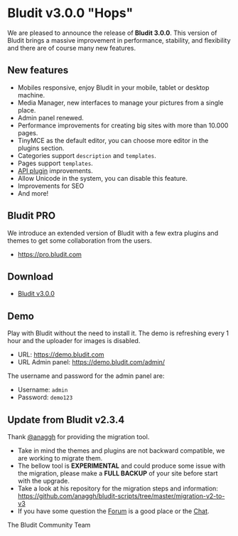 # Bludit v3.0.0 "Hops"
<!-- Date: 2018-09-21 08:00:00 -->
<!-- coverImage: https://source.unsplash.com/0376tfLb89c/1600x900 -->

We are pleased to announce the release of **Bludit 3.0.0**. This version of Bludit brings a massive improvement in performance, stability, and flexibility and there are of course many new features.

## New features

- Mobiles responsive, enjoy Bludit in your mobile, tablet or desktop machine.
- Media Manager, new interfaces to manage your pictures from a single place.
- Admin panel renewed.
- Performance improvements for creating big sites with more than 10.000 pages.
- TinyMCE as the default editor, you can choose more editor in the plugins section.
- Categories support `description` and `templates`.
- Pages support `templates`.
- [API plugin](https://docs.bludit.com/en/api/introduction) improvements.
- Allow Unicode in the system, you can disable this feature.
- Improvements for SEO
- And more!

<!-- pagebreak -->

## Bludit PRO
We introduce an extended version of Bludit with a few extra plugins and themes to get some collaboration from the users.
- https://pro.bludit.com

## Download
- [Bludit v3.0.0](https://df6m0u2ovo2fu.cloudfront.net/builds/bludit-3-0-0.zip)

## Demo
Play with Bludit without the need to install it. The demo is refreshing every 1 hour and the uploader for images is disabled.

- URL: https://demo.bludit.com
- URL Admin panel: https://demo.bludit.com/admin/

The username and password for the admin panel are:
- Username: `admin`
- Password: `demo123`

## Update from Bludit v2.3.4
Thank [@anaggh](https://github.com/anaggh) for providing the migration tool.

- Take in mind the themes and plugins are not backward compatible, we are working to migrate them.
- The bellow tool is **EXPERIMENTAL** and could produce some issue with the migration, please make a **FULL BACKUP** of your site before start with the upgrade.
- Take a look at his repository for the migration steps and information: https://github.com/anaggh/bludit-scripts/tree/master/migration-v2-to-v3
- If you have some question the [Forum](https://forum.bludit.org) is a good place or the [Chat](https://gitter.im/bludit/support).

The Bludit Community Team
